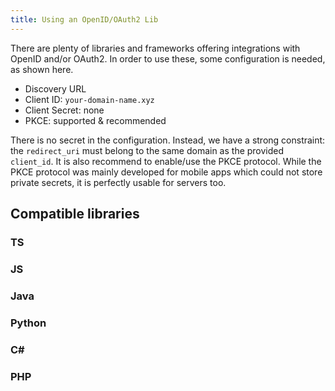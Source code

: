 ```yaml
---
title: Using an OpenID/OAuth2 Lib
---
```


There are plenty of libraries and frameworks offering integrations with OpenID and/or OAuth2.
In order to use these, some configuration is needed, as shown here.

- Discovery URL
- Client ID: `your-domain-name.xyz`
- Client Secret: none
- PKCE: supported & recommended

There is no secret in the configuration. Instead, we have a strong constraint: the `redirect_uri` must belong to the same domain as the provided `client_id`. It is also recommend to enable/use the PKCE protocol. While the PKCE protocol was mainly developed for mobile apps which could not store private secrets, it is perfectly usable for servers too.

Compatible libraries
--------------------

### TS

### JS

### Java

### Python

### C#

### PHP